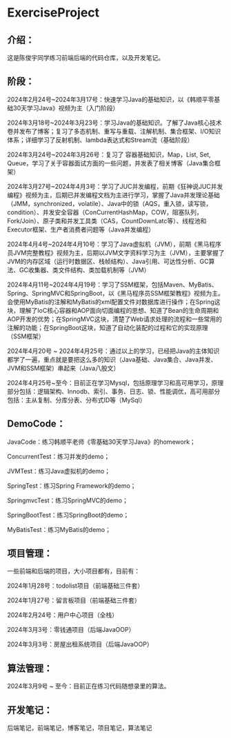 # ExerciseProject

## 介绍：

这是陈俊宇同学练习前端后端的代码仓库，以及开发笔记。

## 阶段：

2024年2月24号~2024年3月17号：快速学习Java的基础知识，以《韩顺平零基础30天学习Java》视频为主（入门阶段）

2024年3月18号~2024年3月23号：学习Java的基础知识。了解了Java核心技术卷并发布了博客；复习了多态机制、重写与重载、注解机制、集合框架、I/O知识体系；详细学习了反射机制、lambda表达式和Stream流（基础阶段）

2024年3月24号~2024年3月26号：复习了 容器基础知识，Map，List, Set, Queue，学习了关于容器面试方面的一些问题，并发表了相关博客（Java集合框架）

2024年3月27号~2024年4月3号：学习了JUC并发编程，前期《狂神说JUC并发编程》视频为主，后期已并发编程文档为主进行学习，掌握了Java并发理论基础（JMM，synchronized，volatile）、Java中的锁（AQS，重入锁，读写锁，condition）、并发安全容器（ConCurrentHashMap，COW，阻塞队列，Fork/Join）、原子类和并发工具类（CAS，CountDownLatc等）、线程池和Executor框架、生产者消费者问题等（Java并发编程）

2024年4月4号~2024年4月10号：学习了Java虚拟机（JVM），前期《黑马程序员JVM完整教程》视频为主，后期以JVM文字资料学习为主（JVM），主要掌握了JVM的内存区域（运行时数据区、栈帧结构）、Java引用、可达性分析、GC算法、GC收集器、类文件结构、类加载机制等（JVM）

2024年4月11号~2024年4月19号：学习了SSM框架，包括Maven、MyBatis、Spring、SpringMVC和SpringBoot，以《黑马程序员SSM框架教程》视频为主。会使用MyBatis的注解和MyBatis的xml配置文件对数据库进行操作；在Spring这块，理解了IoC核心容器和AOP面向切面编程的思想、知道了Bean的生命周期和AOP开发的优势；在SpringMVC这块，清楚了Web请求处理的流程和一些常用的注解的功能；在SpringBoot这块，知道了自动化装配的过程和它的实现原理（SSM框架）

2024年4月20号 ~ 2024年4月25号：通过以上的学习，已经把Java的主体知识都学了一遍，重点就是要把这么多的知识（Java基础、Java集合、Java并发、JVM和SSM框架）串起来（Java八股文）

2024年4月25号~至今：目前正在学习Mysql，包括原理学习和高可用学习，原理部分包括：逻辑架构、Innodb、索引、事务、日志、锁、性能调优，高可用部分包括：主从复制、分库分表、分布式ID等（MySql）



## DemoCode：

JavaCode：练习韩顺平老师《零基础30天学习Java》的homework；

ConcurrentTest：练习并发的demo；

JVMTest：练习Java虚拟机的demo；

SpringTest：练习Spring Framework的demo；

SpringmvcTest：练习SpringMVC的demo；

SpringBootTest：练习SpringBoot的demo；

MyBatisTest：练习MyBatis的demo；



## 项目管理：

一些前端和后端的项目，大小项目都有，目前有：

2024年1月28号：todolist项目（前端基础三件套）

2024年1月27号：留言板项目（前端基础三件套）

2024年2月24号：用户中心项目（全栈）

2024年3月3号：零钱通项目（后端JavaOOP）

2024年3月3号：房屋出租系统项目（后端JavaOOP）



## 算法管理：

2024年3月9号 ~ 至今：目前正在练习代码随想录里的算法。



## 开发笔记：

后端笔记，前端笔记，博客笔记，项目笔记，算法笔记